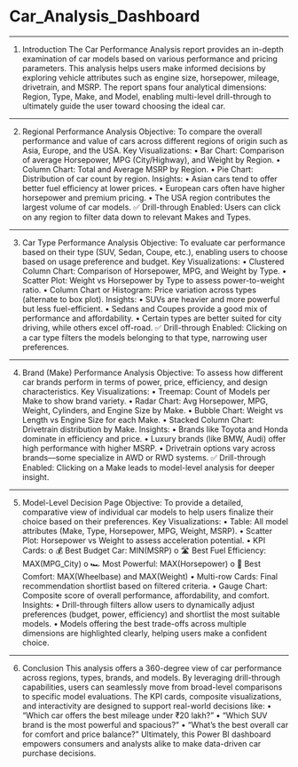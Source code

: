 # Car_Analysis_Dashboard
________________________________________
1. Introduction
The Car Performance Analysis report provides an in-depth examination of car models based on various performance and pricing parameters. This analysis helps users make informed decisions by exploring vehicle attributes such as engine size, horsepower, mileage, drivetrain, and MSRP. The report spans four analytical dimensions: Region, Type, Make, and Model, enabling multi-level drill-through to ultimately guide the user toward choosing the ideal car.
________________________________________
2. Regional Performance Analysis
Objective:
To compare the overall performance and value of cars across different regions of origin such as Asia, Europe, and the USA.
Key Visualizations:
•	Bar Chart: Comparison of average Horsepower, MPG (City/Highway), and Weight by Region.
•	Column Chart: Total and Average MSRP by Region.
•	Pie Chart: Distribution of car count by region.
Insights:
•	Asian cars tend to offer better fuel efficiency at lower prices.
•	European cars often have higher horsepower and premium pricing.
•	The USA region contributes the largest volume of car models.
✅ Drill-through Enabled: Users can click on any region to filter data down to relevant Makes and Types.
________________________________________
3. Car Type Performance Analysis
Objective:
To evaluate car performance based on their type (SUV, Sedan, Coupe, etc.), enabling users to choose based on usage preference and budget.
Key Visualizations:
•	Clustered Column Chart: Comparison of Horsepower, MPG, and Weight by Type.
•	Scatter Plot: Weight vs Horsepower by Type to assess power-to-weight ratio.
•	Column Chart or Histogram: Price variation across types (alternate to box plot).
Insights:
•	SUVs are heavier and more powerful but less fuel-efficient.
•	Sedans and Coupes provide a good mix of performance and affordability.
•	Certain types are better suited for city driving, while others excel off-road.
✅ Drill-through Enabled: Clicking on a car type filters the models belonging to that type, narrowing user preferences.
________________________________________
4. Brand (Make) Performance Analysis
Objective:
To assess how different car brands perform in terms of power, price, efficiency, and design characteristics.
Key Visualizations:
•	Treemap: Count of Models per Make to show brand variety.
•	Radar Chart: Avg Horsepower, MPG, Weight, Cylinders, and Engine Size by Make.
•	Bubble Chart: Weight vs Length vs Engine Size for each Make.
•	Stacked Column Chart: Drivetrain distribution by Make.
Insights:
•	Brands like Toyota and Honda dominate in efficiency and price.
•	Luxury brands (like BMW, Audi) offer high performance with higher MSRP.
•	Drivetrain options vary across brands—some specialize in AWD or RWD systems.
✅ Drill-through Enabled: Clicking on a Make leads to model-level analysis for deeper insight.
________________________________________
5. Model-Level Decision Page
Objective:
To provide a detailed, comparative view of individual car models to help users finalize their choice based on their preferences.
Key Visualizations:
•	Table: All model attributes (Make, Type, Horsepower, MPG, Weight, MSRP).
•	Scatter Plot: Horsepower vs Weight to assess acceleration potential.
•	KPI Cards:
o	💰 Best Budget Car: MIN(MSRP)
o	🛣️ Best Fuel Efficiency: MAX(MPG_City)
o	🏎️ Most Powerful: MAX(Horsepower)
o	🚐 Best Comfort: MAX(Wheelbase) and MAX(Weight)
•	Multi-row Cards: Final recommendation shortlist based on filtered criteria.
•	Gauge Chart: Composite score of overall performance, affordability, and comfort.
Insights:
•	Drill-through filters allow users to dynamically adjust preferences (budget, power, efficiency) and shortlist the most suitable models.
•	Models offering the best trade-offs across multiple dimensions are highlighted clearly, helping users make a confident choice.
________________________________________
6. Conclusion
This analysis offers a 360-degree view of car performance across regions, types, brands, and models. By leveraging drill-through capabilities, users can seamlessly move from broad-level comparisons to specific model evaluations. The KPI cards, composite visualizations, and interactivity are designed to support real-world decisions like:
•	“Which car offers the best mileage under ₹20 lakh?”
•	“Which SUV brand is the most powerful and spacious?”
•	“What’s the best overall car for comfort and price balance?”
Ultimately, this Power BI dashboard empowers consumers and analysts alike to make data-driven car purchase decisions.


